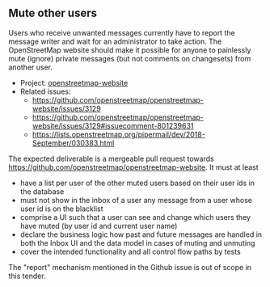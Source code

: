 ## Mute other users

Users who receive unwanted messages currently have to report the message writer and wait for an administrator to take action. The OpenStreetMap website should make it possible for anyone to painlessly mute (ignore) private messages (but not comments on changesets) from another user.

* Project: [openstreetmap-website](https://github.com/openstreetmap/openstreetmap-website)
* Related issues:
  - https://github.com/openstreetmap/openstreetmap-website/issues/3129
  - https://github.com/openstreetmap/openstreetmap-website/issues/3129#issuecomment-801239631
  - https://lists.openstreetmap.org/pipermail/dev/2018-September/030383.html

The expected deliverable is a mergeable pull request towards https://github.com/openstreetmap/openstreetmap-website. It must at least
- have a list per user of the other muted users based on their user ids in the database
- must not show in the inbox of a user any message from a user whose user id is on the blacklist
- comprise a UI such that a user can see and change which users they have muted (by user id and current user name)
- declare the business logic how past and future messages are handled in both the Inbox UI and the data model in cases of muting and unmuting
- cover the intended functionality and all control flow paths by tests

The "report" mechanism mentioned in the Github issue is out of scope in this tender.
